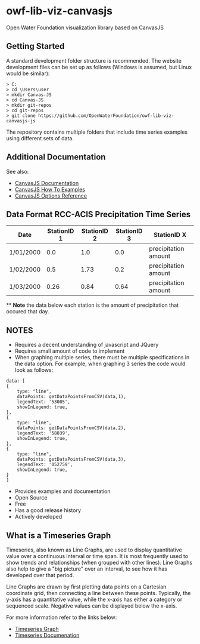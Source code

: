  # owf-lib-viz-canvasjs
Open Water Foundation visualization library based on CanvasJS

## Getting Started

A standard development folder structure is recommended. The website development files can be set up as follows (Windows is assumed, but Linux would be similar):

```
> C:
> cd \Users\user
> mkdir Canvas-JS
> cd Canvas-JS
> mkdir git-repos
> cd git-repos
> git clone https://github.com/OpenWaterFoundation/owf-lib-viz-canvasjs-js
``` 
The repository contains multiple folders that include time series examples using different sets of data.
## Additional Documentation

See also:
* [CanvasJS Documentation](http://canvasjs.com/docs/charts/basics-of-creating-html5-chart/)
* [CanvasJS How To Examples](http://canvasjs.com/docs/charts/how-to/creating-dynamic-charts)
* [CanvasJS Options Reference](http://canvasjs.com/docs/charts/chart-options/)

## Data Format RCC-ACIS Precipitation Time Series
|Date   |StationID 1   |StationID 2   |StationID 3   |StationID X   |
|:-:|---|---|---|---|
|1/01/2000   |0.0   |1.0   |0.0   |precipitation amount   |
|1/02/2000   |0.5   |1.73   |0.2   |precipitation amount   |
|1/03/2000   |0.26   |0.84   |0.64   |precipitation amount   |

** **Note** the data below each station is the amount of precipitation that occured that day. 

## NOTES

* Requires a decent understanding of javascript and JQuery
* Requires small amount of code to implement 
* When graphing multiple series, there must be multiple specifications in the data option. For example, when graphing 3 series the code would look as follows:
```
data: [
{
    type: "line",
    dataPoints: getDataPointsFromCSV(data,1),
    legendText: '53005',
    showInLegend: true,
},
{
    type: "line",
    dataPoints: getDataPointsFromCSV(data,2),
    legendText: '58839',
    showInLegend: true,
},
{
    type: "line",
    dataPoints: getDataPointsFromCSV(data,3),
    legendText: '052759',
    showInLegend: true,
}
]
```
* Provides examples and documentation
* Open Source
* Free
* Has a good release history
* Actively developed

## What is a Timeseries Graph

Timeseries, also known as Line Graphs, are used to display quantitative value over a continuous interval or time span. It is most frequently used to show trends and relationships (when grouped with other lines). Line Graphs also help to give a "big picture" over an interval, to see how it has developed over that period.

Line Graphs are drawn by first plotting data points on a Cartesian coordinate grid, then connecting a line between these points. Typically, the y-axis has a quantitative value, while the x-axis has either a category or sequenced scale. Negative values can be displayed below the x-axis.

For more information refer to the links below:

* [Timeseries Graph](http://www.datavizcatalogue.com/methods/line_graph.html)
* [Timeseries Documenation](https://developers.google.com/chart/interactive/docs/gallery/linechart)